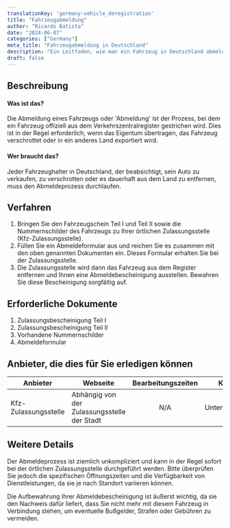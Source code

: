 ```yaml
---
translationKey: 'germany-vehicle_deregistration'
title: "Fahrzeugabmeldung"
author: "Ricardo Batista"
date: "2024-06-07"
categories: ["Germany"]
meta_title: "Fahrzeugabmeldung in Deutschland"
description: "Ein Leitfaden, wie man ein Fahrzeug in Deutschland abmeldet und erforderliche Verfahren."
draft: false
---
```


## Beschreibung
#### Was ist das?
Die Abmeldung eines Fahrzeugs oder 'Abmeldung' ist der Prozess, bei dem ein Fahrzeug offiziell aus dem Verkehrszentralregister gestrichen wird. Dies ist in der Regel erforderlich, wenn das Eigentum übertragen, das Fahrzeug verschrottet oder in ein anderes Land exportiert wird.

#### Wer braucht das?
Jeder Fahrzeughalter in Deutschland, der beabsichtigt, sein Auto zu verkaufen, zu verschrotten oder es dauerhaft aus dem Land zu entfernen, muss den Abmeldeprozess durchlaufen.

## Verfahren
1. Bringen Sie den Fahrzeugschein Teil I und Teil II sowie die Nummernschilder des Fahrzeugs zu Ihrer örtlichen Zulassungsstelle (Kfz-Zulassungsstelle).
2. Füllen Sie ein Abmeldeformular aus und reichen Sie es zusammen mit den oben genannten Dokumenten ein. Dieses Formular erhalten Sie bei der Zulassungsstelle.
3. Die Zulassungsstelle wird dann das Fahrzeug aus dem Register entfernen und Ihnen eine Abmeldebescheinigung ausstellen. Bewahren Sie diese Bescheinigung sorgfältig auf.

## Erforderliche Dokumente
1. Zulassungsbescheinigung Teil I
2. Zulassungsbescheinigung Teil II
3. Vorhandene Nummernschilder
4. Abmeldeformular

## Anbieter, die dies für Sie erledigen können

| Anbieter        |             Webseite                         |     Bearbeitungszeiten      |       Kosten             |
| --------------- | ---------------------------------- | :-------------: | :--------------: |
| Kfz-Zulassungsstelle  |  Abhängig von der Zulassungsstelle der Stadt  |      N/A          |        Unterschiedlich      |

## Weitere Details
Der Abmeldeprozess ist ziemlich unkompliziert und kann in der Regel sofort bei der örtlichen Zulassungsstelle durchgeführt werden. Bitte überprüfen Sie jedoch die spezifischen Öffnungszeiten und die Verfügbarkeit von Dienstleistungen, da sie je nach Standort variieren können.

Die Aufbewahrung Ihrer Abmeldebescheinigung ist äußerst wichtig, da sie den Nachweis dafür liefert, dass Sie nicht mehr mit diesem Fahrzeug in Verbindung stehen, um eventuelle Bußgelder, Strafen oder Gebühren zu vermeiden.
